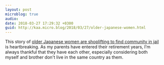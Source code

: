 ```yaml
---
layout: post
microblog: true
audio: 
date: 2018-03-27 17:29:32 +0300
guid: http://kaa.micro.blog/2018/03/27/older-japanese-women.html
---
```

This story of [older Japanese women are shoplifting to find community in jail](https://kottke.org/18/03/older-japanese-women-are-shoplifting-to-find-community-and-meaning-in-jail) is heartbreaking. As my parents have entered their retirement years, I’m always thankful that they have each other, especially considering both myself and brother don't live in the same country as them.
